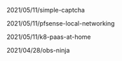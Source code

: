 2021/05/11/simple-captcha

2021/05/11/pfsense-local-networking

2021/05/11/k8-paas-at-home

2021/04/28/obs-ninja
